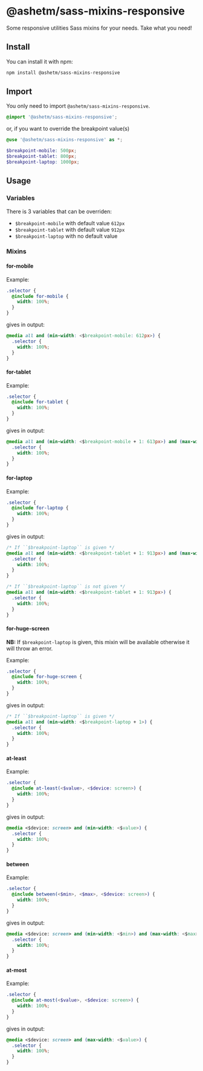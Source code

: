 
# @ashetm/sass-mixins-responsive

Some responsive utilities Sass mixins for your needs. Take what you need!

## Install

You can install it with npm:

```bash
npm install @ashetm/sass-mixins-responsive
```

## Import

You only need to import ``@ashetm/sass-mixins-responsive``.

```scss
@import '@ashetm/sass-mixins-responsive';
```

or, if you want to override the breakpoint value(s)

```scss
@use '@ashetm/sass-mixins-responsive' as *;

$breakpoint-mobile: 500px;
$breakpoint-tablet: 800px;
$breakpoint-laptop: 1000px;
```

## Usage

### Variables

There is 3 variables that can be overriden: 

* ``$breakpoint-mobile`` with default value ``612px``
* ``$breakpoint-tablet`` with default value ``912px``
* ``$breakpoint-laptop`` with no default value

### Mixins

#### for-mobile

Example: 

```scss
.selector {
  @include for-mobile {
    width: 100%;
  }
}
```

gives in output: 

```css
@media all and (min-width: <$breakpoint-mobile: 612px>) {
  .selector {
    width: 100%;
  }
}
```

#### for-tablet

Example: 

```scss
.selector {
  @include for-tablet {
    width: 100%;
  }
}
```

gives in output: 

```css
@media all and (min-width: <$breakpoint-mobile + 1: 613px>) and (max-width: <$breakpoint-tablet: 912px>) {
  .selector {
    width: 100%;
  }
}
```

#### for-laptop

Example: 

```scss
.selector {
  @include for-laptop {
    width: 100%;
  }
}
```

gives in output: 

```css
/* If ``$breakpoint-laptop`` is given */
@media all and (min-width: <$breakpoint-tablet + 1: 913px>) and (max-width: <$breakpoint-laptop: 912px>) {
  .selector {
    width: 100%;
  }
}

/* If ``$breakpoint-laptop`` is not given */
@media all and (min-width: <$breakpoint-tablet + 1: 913px>) {
  .selector {
    width: 100%;
  }
}
```

#### for-huge-screen

**NB:** If ``$breakpoint-laptop`` is given, this mixin will be available otherwise it will throw an error.

Example: 

```scss
.selector {
  @include for-huge-screen {
    width: 100%;
  }
}
```

gives in output: 

```css
/* If ``$breakpoint-laptop`` is given */
@media all and (min-width: <$breakpoint-laptop + 1>) {
  .selector {
    width: 100%;
  }
}
```

#### at-least

Example: 

```scss
.selector {
  @include at-least(<$value>, <$device: screen>) {
    width: 100%;
  }
}
```

gives in output: 

```css
@media <$device: screen> and (min-width: <$value>) {
  .selector {
    width: 100%;
  }
}
```


#### between

Example: 

```scss
.selector {
  @include between(<$min>, <$max>, <$device: screen>) {
    width: 100%;
  }
}
```

gives in output: 

```css
@media <$device: screen> and (min-width: <$min>) and (max-width: <$max>) {
  .selector {
    width: 100%;
  }
}
```

#### at-most

Example: 

```scss
.selector {
  @include at-most(<$value>, <$device: screen>) {
    width: 100%;
  }
}
```

gives in output: 

```css
@media <$device: screen> and (max-width: <$value>) {
  .selector {
    width: 100%;
  }
}
```
